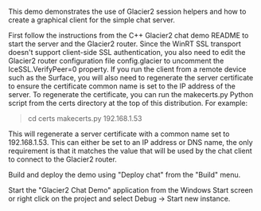 This demo demonstrates the use of Glacier2 session helpers and how to
create a graphical client for the simple chat server.

First follow the instructions from the C++ Glacier2 chat demo README
to start the server and the Glacier2 router. Since the WinRT SSL
transport doesn't support client-side SSL authentication, you also
need to edit the Glacier2 router configuration file config.glacier to
uncomment the IceSSL.VerifyPeer=0 property. If you run the client from
a remote device such as the Surface, you will also need to regenerate
the server certificate to ensure the certificate common name is set to
the IP address of the server. To regenerate the certificate, you can
run the makecerts.py Python script from the certs directory at the top
of this distribution. For example:

  > cd certs
  > makecerts.py 192.168.1.53

This will regenerate a server certificate with a common name set to
192.168.1.53. This can either be set to an IP address or DNS name, the
only requirement is that it matches the value that will be used by the
chat client to connect to the Glacier2 router.

Build and deploy the demo using "Deploy chat" from the "Build" menu.

Start the "Glacier2 Chat Demo" application from the Windows Start
screen or right click on the project and select Debug -> Start new
instance.

